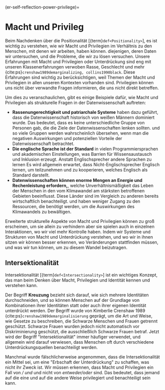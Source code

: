 (er-self-reflection-power-privilege)=
# Macht und Privileg

Beim Nachdenken über die Positionalität [{term}`def<Positionality>`], es ist wichtig zu verstehen, wie wir Macht und Privilegien im Verhältnis zu den Menschen, mit denen wir arbeiten, haben können. diejenigen, deren Daten wir untersuchen, und die Probleme, die wir zu lösen versuchen. Unsere Erfahrungen mit Macht und Privilegien oder Unterdrückung sind eng mit unseren Klassenerfahrungen verwoben Rasse, Geschlecht und mehr {cite:ps}`crenshaw1989demarginalizing, collins1990black`. Diese Erfahrungen sind wichtig zu berücksichtigen, weil Themen der Macht und Privilegien in allen unseren Kontexten vorhanden sind. Privilegien können uns nicht über verwandte Fragen informieren, die uns nicht direkt betreffen.

Um dies zu veranschaulichen, gibt es einige Beispiele dafür, wie Macht und Privilegien als strukturelle Fragen in der Datenwissenschaft auftreten:  
<!-- Welcome more examples here! -->
- **Rassenungerechtigkeit und patriarchale Systeme** haben dazu geführt, dass die Datenwissenschaft historisch von weißen Männern dominiert wurde. Das bedeutet, dass es keine unterschiedliche Gruppe von Personen gab, die die Ziele der Datenwissenschaften lenken sollten. und so viele Gruppen werden wahrscheinlich übersehen, wenn man die negativen Auswirkungen und potenziellen Vorteile der Datenwissenschaft betrachtet.
- **Die englische Sprache ist der Standard** in vielen Programmiersprachen und akademischen Einstellungen, was Barrien für Wissensaustausch und Inklusion erzeugt. Anstatt Englischsprecher andere Sprachen zu lernen Es wird allgemein erwartet, dass Nicht-Englischsprecher Englisch lernen, um teilzunehmen und zu kooperieren, welches Englisch als Standard darstellt.
- **Datenwissenschaften können enorme Mengen an Energie und Rechenleistung erfordern,**, welche Unverhältnismäßigkeit das Leben der Menschen in den vom Klimawandel am stärksten betroffenen Gebieten beeinflusst. Diese Länder sind im Vergleich zu anderen bereits wirtschaftlich benachteiligt. und haben weniger Zugang zu den Ressourcen, die benötigt werden, um die Auswirkungen des Klimawandels zu bewältigen.

Erweiterte strukturelle Aspekte von Macht und Privilegien können zu groß erscheinen, um sie allein zu verhindern aber sie spielen auch in einzelnen Interaktionen, wo wir viel mehr Kontrolle haben. Indem wir Systeme und Strukturen von Macht und Unterdrückung verstehen, und wo wir in ihnen sitzen wir können besser erkennen, wo Veränderungen stattfinden müssen, und was wir tun können, um zu diesem Wandel beizutragen.

## Intersektionalität

Intersektionalität [{term}`def<Intersectionality>`] ist ein wichtiges Konzept, das man beim Denken über Macht, Privilegien und Identität kennen und verstehen kann.

Der Begriff **Kreuzung** bezieht sich darauf, wie sich mehrere Identitäten durchschneiden, und so können Menschen auf der Grundlage von Kombinationen ihrer Identitäten statt oder auch ihrer eigenen Identität unterdrückt werden. Der Begriff wurde von Kimberlie<unk> Crenshaw 1989 {cite:ps}`crenshaw1989demarginalisierung` geprägt, um die Art und Weise, wie Gesetze zu beschreiben, die Schwarze Menschen und Frauen getrennt geschützt. Schwarze Frauen wurden jedoch nicht automatisch vor Diskriminierung geschützt, die ausschließlich Schwarze Frauen betraf. Jetzt wird der Begriff "Intersektionalität" immer häufiger verwendet, und allgemein wird darauf verwiesen, dass Menschen oft durch verschiedene Unterdrückungsquellen benachteiligt werden.

Manchmal wurde fälschlicherweise angenommen, dass die Intersektionalität ein Mittel sei, um eine "Erbschaft der Unterdrückung" zu schaffen, was nicht ihr Zweck ist. Wir müssen erkennen, dass Macht und Privilegien ein Fall von _/ und_ und nicht von _entweder/oder_ sind. Das bedeutet, dass jemand auf die eine und auf die andere Weise privilegiert und benachteiligt sein kann.
